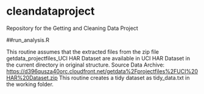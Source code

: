 cleandataproject
================

Repository for the Getting and Cleaning Data Project 

##run_analysis.R

This routine assumes that the extracted files from the zip file getdata_projectfiles_UCI HAR Dataset are available in UCI HAR Dataset in the current directory in original structure.
Source Data Archive: https://d396qusza40orc.cloudfront.net/getdata%2Fprojectfiles%2FUCI%20HAR%20Dataset.zip
This routine creates a  tidy dataset as tidy_data.txt in the working folder.


